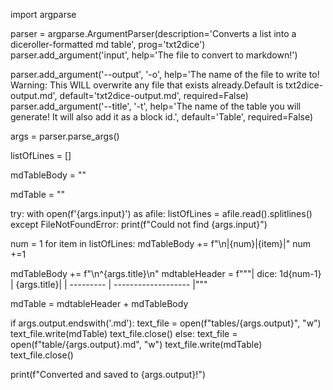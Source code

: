 import argparse


parser = argparse.ArgumentParser(description='Converts a list into a diceroller-formatted md table', prog='txt2dice')
parser.add_argument('input', help='The file to convert to markdown!')

parser.add_argument('--output', '-o', help='The name of the file to write to! Warning: This WILL overwrite any file that exists already.Default is txt2dice-output.md', default='txt2dice-output.md', required=False)
parser.add_argument('--title', '-t', help='The name of the table you will generate! It will also add it as a block id.', default='Table', required=False)

args = parser.parse_args()

listOfLines = []

mdTableBody = ""

mdTable = ""  

try:
  with open(f'{args.input}') as afile:
    listOfLines = afile.read().splitlines() 
except FileNotFoundError:
  print(f"Could not find {args.input}")

num = 1
for item in listOfLines:
  mdTableBody += f"\n|{num}|{item}|"
  num +=1

mdTableBody += f"\n^{args.title}\n"
mdtableHeader = f"""| dice: 1d{num-1} | {args.title}|
| --------- | ------------------- |"""

mdTable = mdtableHeader + mdTableBody

if args.output.endswith('.md'):
  text_file = open(f"tables/{args.output}", "w")
  text_file.write(mdTable)
  text_file.close()
else:
  text_file = open(f"table/{args.output}.md", "w")
  text_file.write(mdTable)
  text_file.close()

print(f"Converted and saved to {args.output}!")
